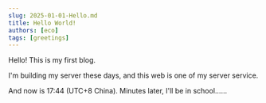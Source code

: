 ```yaml
---
slug: 2025-01-01-Hello.md
title: Hello World!
authors: [eco]
tags: [greetings]
---
```


<!--truncate-->
Hello! This is my first blog.

I'm building my server these days, and this web is one of my server service.

And now is 17:44 (UTC+8 China). Minutes later, I'll be in school......